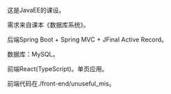 这是JavaEE的课设。

需求来自课本《数据库系统》。

后端Spring Boot + Spring MVC + JFinal Active Record。

数据库：MySQL。

前端React(TypeScript)。单页应用。

前端代码在./front-end/unuseful_mis。